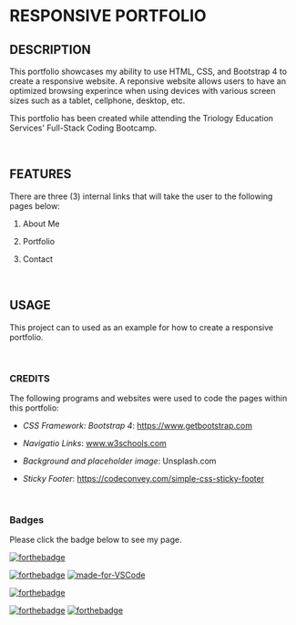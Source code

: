 # RESPONSIVE PORTFOLIO

## DESCRIPTION
This portfolio showcases my ability to use HTML, CSS, and Bootstrap 4 to create a responsive website.
 A reponsive website allows users to have an optimized browsing experince when using devices with various screen sizes such as a tablet, cellphone, desktop, etc.

This portfolio has been created while attending the Triology Education Services' Full-Stack Coding Bootcamp.

<br>

## FEATURES

There are three (3) internal links that will take the user to the following pages below:

1. About Me

2. Portfolio

3. Contact


<br>

## USAGE

This project can to used as an example for how to create a responsive portfolio.

<br>

### CREDITS

The following programs and websites were used to code the pages within this portfolio:

* *CSS Framework: Bootstrap 4*: https://www.getbootstrap.com 

* *Navigatio Links*: www.w3schools.com

* *Background and placeholder image*: Unsplash.com

* *Sticky Footer*:  https://codeconvey.com/simple-css-sticky-footer

<br>

### Badges

Please click the badge below to see my page.

[![forthebadge](https://forthebadge.com/images/badges/check-it-out.svg)](https://lturner19.github.io/Bootstrap_Portfolio/)

[![forthebadge](https://forthebadge.com/images/badges/uses-html.svg)](https://forthebadge.com)
[![made-for-VSCode](https://img.shields.io/badge/Made%20for-VSCode-1f425f.svg)](https://code.visualstudio.com/)



[![forthebadge](https://forthebadge.com/images/badges/60-percent-of-the-time-works-every-time.svg)](https://forthebadge.com)


[![forthebadge](https://forthebadge.com/images/badges/made-with-crayons.svg)](https://forthebadge.com)
[![forthebadge](https://forthebadge.com/images/badges/gluten-free.svg)](https://forthebadge.com)


